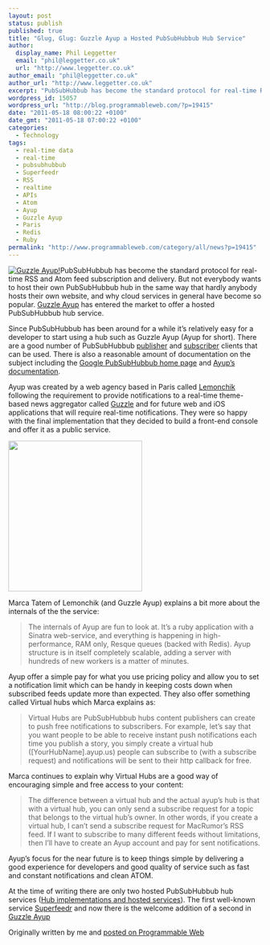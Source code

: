```yaml
---
layout: post
status: publish
published: true
title: "Glug, Glug: Guzzle Ayup a Hosted PubSubHubbub Hub Service"
author:
  display_name: Phil Leggetter
  email: "phil@leggetter.co.uk"
  url: "http://www.leggetter.co.uk"
author_email: "phil@leggetter.co.uk"
author_url: "http://www.leggetter.co.uk"
excerpt: "PubSubHubbub has become the standard protocol for real-time RSS and Atom feed subscription and delivery. But not everybody wants to host their own PubSubHubbub hub in the same way that hardly anybody hosts their own website, and why cloud services in general have become so popular. Guzzle Ayup has entered the market to offer a [...]"
wordpress_id: 15057
wordpress_url: "http://blog.programmableweb.com/?p=19415"
date: "2011-05-18 08:00:22 +0100"
date_gmt: "2011-05-18 07:00:22 +0100"
categories:
  - Technology
tags:
  - real-time data
  - real-time
  - pubsubhubbub
  - Superfeedr
  - RSS
  - realtime
  - APIs
  - Atom
  - Ayup
  - Guzzle Ayup
  - Paris
  - Redis
  - Ruby
permalink: "http://www.programmableweb.com/category/all/news?p=19415"
---
```


<p><a href="http://www.programmableweb.com/api/guzzle-ayup"><img src="http://www.programmableweb.com/images/apis/at3641.png" alt="Guzzle Ayup!" class="imgRight" /></a>PubSubHubbub has become the standard protocol for real-time RSS and Atom feed subscription and delivery. But not everybody wants to host their own PubSubHubbub hub in the same way that hardly anybody hosts their own website, and why cloud services in general have become so popular. <a href="http://ayup.us/">Guzzle Ayup</a> has entered the market to offer a hosted PubSubHubbub hub service.</p>
<p>Since PubSubHubbub has been around for a while it’s relatively easy for a developer to start using a hub such as Guzzle Ayup (Ayup for short). There are a good number of PubSubHubbub <a href="http://code.google.com/p/pubsubhubbub/wiki/PublisherClients">publisher</a> and <a href="http://code.google.com/p/pubsubhubbub/wiki/SubscriberClients">subscriber</a> clients that can be used. There is also a reasonable amount of documentation on the subject including the <a href="http://code.google.com/p/pubsubhubbub/">Google PubSubHubbub home page</a> and <a href="https://ayup.us/documentation">Ayup’s documentation</a>.</p>
<p>Ayup was created by a web agency based in Paris called <a href="http://lemonchik.com/">Lemonchik</a> following the requirement to provide notifications to a real-time theme-based news aggregator called <a href="http://guzzle.it/">Guzzle</a> and for future web and iOS applications that will require real-time notifications. They were so happy with the final implementation that they decided to build a front-end console and offer it as a public service.</p>
<p><img class="aligncenter size-medium wp-image-19418" title="Ayup User Dashboard - Add a feed" src="http://blog.programmableweb.com/wp-content/ayup_dashboard-266x300.png" alt="" width="266" height="300" /></p>
<p>Marca Tatem of Lemonchik (and Guzzle Ayup) explains a bit more about the internals of the the service:</p>
<blockquote><p>The internals of Ayup are fun to look at. It&#8217;s a ruby application with a Sinatra web-service, and everything is happening in high-performance, RAM only, Resque queues (backed with Redis). Ayup structure is in itself completely scalable, adding a server with hundreds of new workers is a matter of minutes.</p>
</blockquote>
<p>Ayup offer a simple pay for what you use pricing policy and allow you to set a notification limit which can be handy in keeping costs down when subscribed feeds update more than expected. They also offer something called Virtual hubs which Marca explains as:</p>
<blockquote><p>Virtual Hubs are PubSubHubbub hubs content publishers can create to push free notifications to subscribers. For example, let&#8217;s say that you want people to be able to receive instant push notifications each time you publish a story, you simply create a virtual hub ([YourHubName].ayup.us) people can subscribe to (with a subscribe request) and notifications will be sent to their http callback for free.</p>
</blockquote>
<p>Marca continues to explain why Virtual Hubs are a good way of encouraging simple and free access to your content:</p>
<blockquote><p>The difference between a virtual hub and the actual ayup&#8217;s hub is that with a virtual hub, you can only send a subscribe request for a topic that belongs to the virtual hub&#8217;s owner. In other words, if you create a virtual hub, I can&#8217;t send a subscribe request for MacRumor&#8217;s RSS feed. If I want to subscribe to many different feeds without limitations, then I&#8217;ll have to create an Ayup account and pay for sent notifications.</p>
</blockquote>
<p>Ayup’s focus for the near future is to keep things simple by delivering a good experience for developers and good quality of service such as fast and constant notifications and clean ATOM.</p>
<p>At the time of writing there are only two hosted PubSubHubbub hub services (<a href="http://code.google.com/p/pubsubhubbub/wiki/Hubs">Hub implementations and hosted services</a>). The first well-known service <a href="http://superfeedr.com/">Superfeedr</a> and now there is the welcome addition of a second in <a href="http://ayup.us/">Guzzle Ayup</a></p>
<p>Originally written by me and <a href="http://blog.programmableweb.com/2011/05/18/glug-glug-guzzle-ayup-a-hosted-pubsubhubbub-hub-service/">posted on Programmable Web</a></p>
